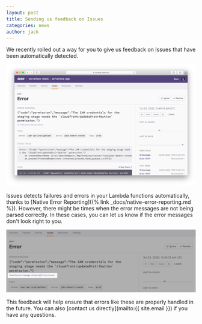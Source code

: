```yaml
---
layout: post
title: Sending us feedback on Issues
categories: news
author: jack
---
```


We recently rolled out a way for you to give us feedback on Issues that have been automatically detected.

![Incorrectly parsed error message reported](/assets/blog/sending-us-feedback-on-issues/incorrectly-parsed-error-message-reported.png)

Issues detects failures and errors in your Lambda functions automatically, thanks to [Native Error Reporting]({% link _docs/native-error-reporting.md %}). However, there might be times when the error messages are not being parsed correctly. In these cases, you can let us know if the error messages don't look right to you.

![Reporting incorrectly parsed error messages](/assets/blog/sending-us-feedback-on-issues/reporting-incorrectly-parsed-error-messages.png)

This feedback will help ensure that errors like these are properly handled in the future. You can also [contact us directly](mailto:{{ site.email }}) if you have any questions.

